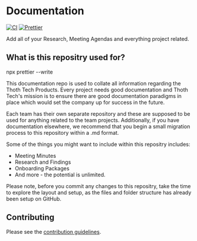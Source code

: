 # Documentation

[![CI](https://github.com/thoth-tech/documentation/actions/workflows/ci.yml/badge.svg)](https://github.com/thoth-tech/documentation/actions/workflows/ci.yml)
[![Prettier](https://img.shields.io/badge/code_style-prettier-ff69b4.svg)](https://prettier.io/)

Add all of your Research, Meeting Agendas and everything project related.


## What is this repositry used for?

npx prettier --write 

This documentation repo is used to collate all information regarding the Thoth Tech Products. Every project needs good documentation and Thoth Tech's mission is to ensure there are good documentation paradigms in place which would set the company up for success in the future. 

Each team has their own separate repository and these are supposed to be used for anything related to the team projects. Additionally, if you have documentation elsewhere, we recommend that you begin a small migration process to this repository within a .md format.

Some of the things you might want to include within this repositry includes: 

* Meeting Minutes
* Research and Findings
* Onboarding Packages
* And more - the potential is unlimited.

Please note, before you commit any changes to this repositry, take the time to explore the layout and setup, as the files and folder structure has already been setup on GitHub. 


## Contributing

Please see the [contribution guidelines](CONTRIBUTING.md).